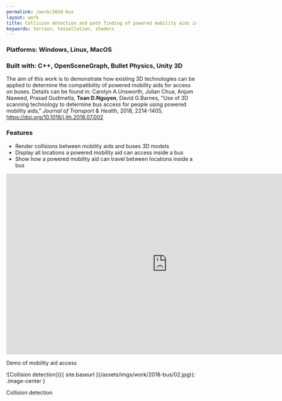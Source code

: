 ```yaml
---
permalink: /work/2018-bus
layout: work
title: Collision detection and path finding of powered mobility aids inside buses using 3D scans
keywords: terrain, tessellation, shaders
---
```


### **Platforms:** Windows, Linux, MacOS

### **Built with:** C++, OpenSceneGraph, Bullet Physics, Unity 3D

The aim of this work is to demonstrate how existing 3D technologies can be applied to determine the compatibility of powered mobility aids for access on buses.
Details can be found in: Carolyn A.Unsworth, Julian Chua, Anjum Naweed, Prasad Gudimetla, **Toan D.Nguyen**, David G.Barnes, "Use of 3D scanning technology to determine bus access for people using powered mobility aids," *Journal of Transport & Health*, 2018, 2214-1405, https://doi.org/10.1016/j.jth.2018.07.002  

### **Features**

- Render collisions between mobility aids and buses 3D models
- Display all locations a powered mobility aid can access inside a bus
- Show how a powered mobility aid can travel between locations inside a bus

<div align="center">
<iframe width="853" height="480" src="https://www.youtube.com/embed/RFynE70xEt8?rel=0" frameborder="0" allow="accelerometer; autoplay; encrypted-media; gyroscope; picture-in-picture" allowfullscreen></iframe>
</div>
<p class="caption">Demo of mobility aid access</p>

![Collision detection]({{ site.baseurl }}/assets/imgs/work/2018-bus/02.jpg){: .image-center }
<p class="caption">Collision detection</p>

